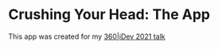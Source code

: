 # Crushing Your Head: The App

This app was created for my [360|iDev 2021 talk](https://github.com/yonomitt/360-iDev-2021-Talk)
